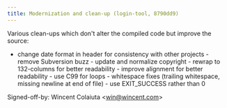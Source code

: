 ```yaml
---
title: Modernization and clean-up (login-tool, 8790dd9)
---
```


Various clean-ups which don't alter the compiled code but improve the source:

- change date format in header for consistency with other projects - remove Subversion buzz - update and normalize copyright - rewrap to 132-columns for better readability - improve alignment for better readability - use C99 for loops - whitespace fixes (trailing whitespace, missing newline at end of file) - use EXIT\_SUCCESS rather than 0

Signed-off-by: Wincent Colaiuta &lt;win@wincent.com&gt;
